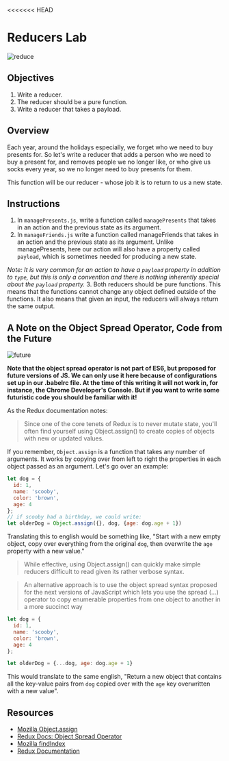 <<<<<<< HEAD
# Reducers Lab

![reduce](https://media.giphy.com/media/3o7TKwxYkeW0ZvTqsU/giphy.gif)
## Objectives
1. Write a reducer.
2. The reducer should be a pure function.
3. Write a reducer that takes a payload.

## Overview

Each year, around the holidays especially, we forget who we need to buy presents for.  So let's write a reducer that adds a person who we need to buy a present for, and removes people we no longer like, or who give us socks every year, so we no longer need to buy presents for them.

This function will be our reducer - whose job it is to return to us a new state.

## Instructions

1. In `managePresents.js`, write a function called `managePresents` that takes in an action and the previous state as its argument.
2. In `manageFriends.js` write a function called manageFriends that takes in an action and the previous state as its argument.  Unlike managePresents, here our action will also have a property called `payload`, which is sometimes needed for producing a new state.

  *Note: It is very common for an action to have a `payload` property in addition to `type`, but this is only a convention and there is nothing inherently special about the `payload` property.*
3. Both reducers should be pure functions.  This means that the functions cannot change any object defined outside of the functions.  It also means that given an input, the reducers will always return the same output.

## A Note on the Object Spread Operator, Code from the Future
![future](https://media.giphy.com/media/l0CRCmMBYQbL7dCmI/giphy.gif)

**Note that the object spread operator is not part of ES6, but proposed for future versions of JS.  We can only use it here because of configurations set up in our .babelrc file.  At the time of this writing it will not work in, for instance, the Chrome Developer's Console. But if you want to write some futuristic code you should be familiar with it!**

As the Redux documentation notes:
>Since one of the core tenets of Redux is to never mutate state, you'll often find yourself using Object.assign() to create copies of objects with new or updated values.

If you remember, `Object.assign` is a function that takes any number of arguments. It works by copying over from left to right the properties in each object passed as an argument.  Let's go over an example:

```javascript
let dog = {
  id: 1,
  name: 'scooby',
  color: 'brown',
  age: 4
};
// if scooby had a birthday, we could write:
let olderDog = Object.assign({}, dog, {age: dog.age + 1})
```
Translating this to english would be something like, "Start with a new empty object, copy over everything from the original `dog`, then overwrite the `age` property with a new value."

>While effective, using Object.assign() can quickly make simple reducers difficult to read given its rather verbose syntax.

>An alternative approach is to use the object spread syntax proposed for the next versions of JavaScript which lets you use the spread (...) operator to copy enumerable properties from one object to another in a more succinct way

```javascript
let dog = {
  id: 1,
  name: 'scooby',
  color: 'brown',
  age: 4
};

let olderDog = {...dog, age: dog.age + 1}
```
This would translate to the same english, "Return a new object that contains all the key-value pairs from `dog` copied over with the `age` key overwritten with a new value".

## Resources
- [Mozilla Object.assign](https://developer.mozilla.org/en-US/docs/Web/JavaScript/Reference/Global_Objects/Object/assign)
- [Redux Docs: Object Spread Operator](http://redux.js.org/docs/recipes/UsingObjectSpreadOperator.html)
- [Mozilla findIndex](https://developer.mozilla.org/en-US/docs/Web/JavaScript/Reference/Global_Objects/Array/findIndex)
- [Redux Documentation](http://redux.js.org/docs/basics/Reducers.html)
